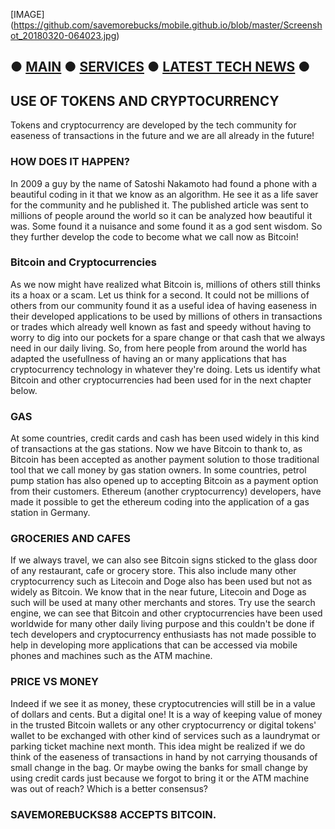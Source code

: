 [IMAGE] (https://github.com/savemorebucks/mobile.github.io/blob/master/Screenshot_20180320-064023.jpg)
## ● [MAIN](https://savemorebucks.github.io/mobile.github.io/) ● [SERVICES](https://savemorebucks.github.io/mobile.github.io/services) ● [LATEST TECH NEWS](https://savemorebucks.github.io/mobile.github.io/bewow/) ●
## USE OF TOKENS AND CRYPTOCURRENCY
Tokens and cryptocurrency are developed by the tech community for easeness of transactions in the future and we are all already in the future! 

### HOW DOES IT HAPPEN?
In 2009 a guy by the name of Satoshi Nakamoto had found a phone with a beautiful coding in it that we know as an algorithm. He see it as a life saver for the community and he published it. The published article was sent to millions of people around the world so it can be analyzed how beautiful it was. Some found it a nuisance and some found it as a god sent wisdom. So they further develop the code to become what we call now as Bitcoin!

### Bitcoin and Cryptocurrencies

As we now might have realized what Bitcoin is, millions of others still thinks its a hoax or a scam. Let us think for a second. It could not be millions of others from our community found it as a useful idea of having easeness in their developed applications to be used by millions of others in transactions or trades which already well known as fast and speedy without having to worry to dig into our pockets for a spare change or that cash that we always need in our daily living. So, from here people from around the world has adapted the usefullness of having an or many applications that has cryptocurrency technology in whatever they're doing. Lets us identify what Bitcoin and other cryptocurrencies had been used for in the next chapter below.
### GAS
At some countries, credit cards and cash has been used widely in this kind of transactions at the gas stations. Now we have Bitcoin to thank to, as Bitcoin has been accepted as another payment solution to those traditional tool that we call money by gas station owners. In some countries, petrol pump station has also opened up to accepting Bitcoin as a payment option from their customers.
Ethereum (another cryptocurrency) developers, have made it possible to get the ethereum coding into the application of a gas station in Germany.

### GROCERIES AND CAFES 
If we always travel, we can also see Bitcoin signs sticked to the glass door of any restaurant, cafe or grocery store. This also include many other cryptocurrency such as Litecoin and Doge also has been used but not as widely as Bitcoin. We know that in the near future, Litecoin and Doge as such will be used at many other merchants and stores.
Try use the search engine, we can see that Bitcoin and other cryptocurrencies have been used worldwide for many other daily living purpose and this couldn't be done if tech developers and cryptocurrency enthusiasts has not made possible to help in developing more applications that can be accessed via mobile phones and machines such as the ATM machine.
### PRICE VS MONEY
Indeed if we see it as money, these cryptocutrencies will still be in a value of dollars and cents. But a digital one! It is a way of keeping value of money in the trusted Bitcoin wallets or any other cryptocurrency or digital tokens' wallet to be exchanged with other kind of services such as a laundrymat or parking ticket machine next month. This idea might be realized if we do think of the easeness of transactions in hand by not carrying thousands of small change in the bag. Or maybe owing the banks for small change by using credit cards just because we forgot to bring it or the ATM machine was out of reach? Which is a better consensus?
### SAVEMOREBUCKS88 ACCEPTS BITCOIN.
